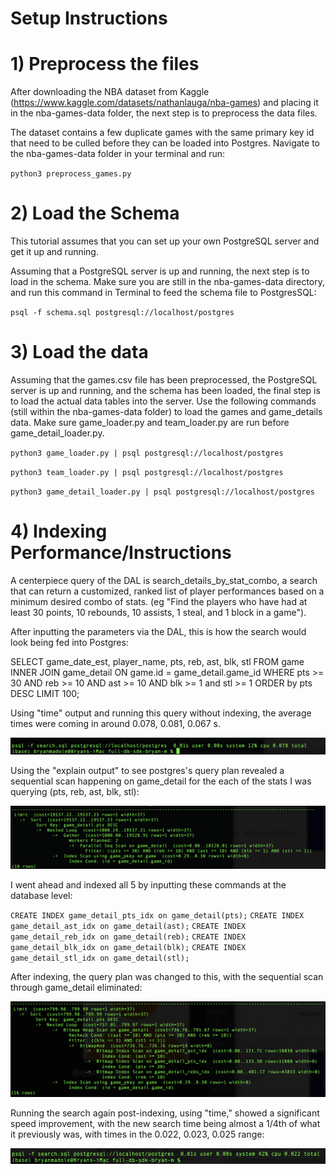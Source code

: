 # Setup Instructions

# 1) Preprocess the files

After downloading the NBA dataset from Kaggle (https://www.kaggle.com/datasets/nathanlauga/nba-games) and placing it in the nba-games-data folder, the next step is to preprocess the data files.

The dataset contains a few duplicate games with the same primary key id that need to be culled before they can be loaded into Postgres. Navigate to the nba-games-data folder in your terminal and run:

`python3 preprocess_games.py`

# 2) Load the Schema

This tutorial assumes that you can set up your own PostgreSQL server and get it up and running.

Assuming that a PostgreSQL server is up and running, the next step is to load in the schema. Make sure you are still in the nba-games-data directory, and run this command in Terminal to feed the schema file to PostgresSQL:

`psql -f schema.sql postgresql://localhost/postgres`

# 3) Load the data

Assuming that the games.csv file has been preprocessed, the PostgreSQL server is up and running, and the schema has been loaded, the final step is to load the actual data tables into the server. Use the following commands (still within the nba-games-data folder) to load the games and game_details data. Make sure game_loader.py and team_loader.py are run before game_detail_loader.py.

`python3 game_loader.py | psql postgresql://localhost/postgres`

`python3 team_loader.py | psql postgresql://localhost/postgres`

`python3 game_detail_loader.py | psql postgresql://localhost/postgres`

# 4) Indexing Performance/Instructions

A centerpiece query of the DAL is search_details_by_stat_combo, a search that can return a customized, ranked list of player performances based on a minimum desired combo of stats. (eg "Find the players who have had at least 30 points, 10 rebounds, 10 assists, 1 steal, and 1 block in a game").

After inputting the parameters via the DAL, this is how the search would look being fed into Postgres:

SELECT game_date_est, player_name, pts, reb, ast, blk, stl FROM game INNER JOIN game_detail ON game.id = game_detail.game_id WHERE pts >= 30 AND reb >= 10 AND ast >= 10 AND blk >= 1 and stl >= 1 ORDER by pts DESC LIMIT 100;

Using "time" output and running this query without indexing, the average times were coming in around 0.078, 0.081, 0.067 s.

![screenshot](/screenshots/index1_noIndex.png)

Using the "explain output" to see postgres's query plan revealed a sequential scan happening on game_detail for the each of the stats I was querying (pts, reb, ast, blk, stl):

![screenshot](/screenshots/index2_explain1.png)

I went ahead and indexed all 5 by inputting these commands at the database level:

`CREATE INDEX game_detail_pts_idx on game_detail(pts);`
`CREATE INDEX game_detail_ast_idx on game_detail(ast);`
`CREATE INDEX game_detail_reb_idx on game_detail(reb);`
`CREATE INDEX game_detail_blk_idx on game_detail(blk);`
`CREATE INDEX game_detail_stl_idx on game_detail(stl);`

After indexing, the query plan was changed to this, with the sequential scan through game_detail eliminated:

![screenshot](/screenshots/index2_explain2.png)

Running the search again post-indexing, using "time," showed a significant speed improvement, with the new search time being almost a 1/4th of what it previously was, with times in the 0.022, 0.023, 0.025 range:

![screenshot](/screenshots/index3_indexSearch.png)
